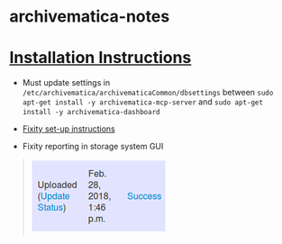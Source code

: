 # archivematica-notes

# [Installation Instructions](https://www.archivematica.org/en/docs/archivematica-1.6/admin-manual/installation/installation/)
* Must update settings in `/etc/archivematica/archivematicaCommon/dbsettings` between `sudo apt-get install -y archivematica-mcp-server` and `sudo apt-get install -y archivematica-dashboard`
* [Fixity set-up instructions](https://github.com/artefactual/fixity)


* Fixity reporting in storage system GUI
> ![Fixity-Dash](fixity-dash.png)

